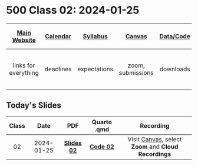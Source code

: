 # 500 Class 02: 2024-01-25

[Main Website](https://thomaselove.github.io/500-2024/) | [Calendar](https://thomaselove.github.io/500-2024/calendar.html) | [Syllabus](https://thomaselove.github.io/500-syllabus-2024) | [Canvas](https://canvas.case.edu) | [Data/Code](https://github.com/THOMASELOVE/500-data) |  [Sources](https://github.com/THOMASELOVE/500-sources) | For help, email
:-----------: | :--------------: | :----------: | :---------: | :-------------: | :------: | :-----------: 
links for everything | deadlines | expectations | zoom, submissions | downloads | to read | `500-help` at `case` dot `edu`

## Today's Slides

Class | Date | PDF | Quarto .qmd | Recording
:---: | :--------: | :------: | :------: | :-------------:
02 | 2024-01-25 | **[Slides 02](https://github.com/THOMASELOVE/500-slides-2024/blob/main/500_slides02.pdf)** | **[Code 02](https://github.com/THOMASELOVE/500-slides-2024/blob/main/500_slides02.qmd)** | Visit [Canvas](https://canvas.case.edu/), select **Zoom** and **Cloud Recordings**

